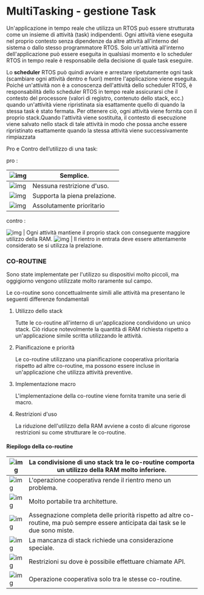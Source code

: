 # MultiTasking -  gestione Task 

Un'applicazione in tempo reale che utilizza un RTOS può essere strutturata come un insieme di attività (task) indipendenti. Ogni attività viene eseguita nel proprio contesto senza dipendenze da altre attività all'interno del sistema o dallo stesso programmatore RTOS. Solo un'attività all'interno dell'applicazione può essere eseguita in qualsiasi momento e lo scheduler RTOS in tempo reale è responsabile  della decisione di quale task eseguire. 

Lo **scheduler** RTOS può quindi avviare e arrestare ripetutamente ogni  task (scambiare ogni attività dentro e fuori) mentre l'applicazione  viene eseguita. Poiché un'attività non è a conoscenza dell'attività  dello scheduler RTOS, è responsabilità dello scheduler RTOS in tempo  reale assicurarsi che il contesto del processore (valori di registro,  contenuto dello stack, ecc.) quando un'attività viene ripristinata sia  esattamente quello di quando la stessa task è stato fermata. Per  ottenere ciò, ogni attività viene fornita con il proprio stack.Quando  l'attività viene sostituita, il contesto di esecuzione viene salvato  nello stack di tale attività in modo che possa anche essere ripristinato esattamente quando la stessa attività viene successivamente rimpiazzata

Pro e Contro dell’utilizzo di una task:

pro :

| ![img](https://www.freertos.org/wp-content/uploads/2018/07/good.gif) | Semplice.                     |
| ------------------------------------------------------------ | ----------------------------- |
| ![img](https://www.freertos.org/wp-content/uploads/2018/07/good.gif) | Nessuna restrizione d'uso.    |
| ![img](https://www.freertos.org/wp-content/uploads/2018/07/good.gif) | Supporta la piena prelazione. |
| ![img](https://www.freertos.org/wp-content/uploads/2018/07/good.gif) | Assolutamente prioritario     |

contro :

 ![img](https://www.freertos.org/wp-content/uploads/2018/07/bad.gif) | Ogni attività mantiene il proprio stack con conseguente maggiore utilizzo della RAM. 
 ![img](https://www.freertos.org/wp-content/uploads/2018/07/bad.gif) | Il rientro in entrata deve essere attentamente considerato se si utilizza la prelazione. 

### CO-ROUTINE

Sono state implementate per l'utilizzo su dispositivi molto piccoli, ma oggigiorno vengono utilizzate molto raramente sul campo. 

Le co-routine sono concettualmente simili alle attività ma presentano le seguenti differenze fondamentali

1. Utilizzo dello stack

   Tutte le co-routine all'interno di un'applicazione condividono un unico stack. Ciò riduce notevolmente la quantità di RAM richiesta rispetto a un'applicazione simile scritta utilizzando le attività.

    

2. Pianificazione e priorità

   Le co-routine utilizzano una pianificazione cooperativa prioritaria  rispetto ad altre co-routine, ma possono essere incluse in  un'applicazione che utilizza attività preventive.

    

3. Implementazione macro

   L'implementazione della co-routine viene fornita tramite una serie di macro.

    

4. Restrizioni d'uso

   La riduzione dell'utilizzo della RAM avviene a costo di alcune rigorose restrizioni su come strutturare le co-routine.

#### Riepilogo della co-routine

| ![img](https://www.freertos.org/wp-content/uploads/2018/07/good.gif) | La condivisione di uno stack tra le co-routine comporta un utilizzo della RAM molto inferiore. |
| ------------------------------------------------------------ | ------------------------------------------------------------ |
| ![img](https://www.freertos.org/wp-content/uploads/2018/07/good.gif) | L'operazione cooperativa rende il rientro meno un problema.  |
| ![img](https://www.freertos.org/wp-content/uploads/2018/07/good.gif) | Molto portabile tra architetture.                            |
| ![img](https://www.freertos.org/wp-content/uploads/2018/07/indif.gif) | Assegnazione completa delle priorità rispetto ad altre co-routine, ma può sempre  essere anticipata dai task se le due sono miste. |
| ![img](https://www.freertos.org/wp-content/uploads/2018/07/bad.gif) | La mancanza di stack richiede una considerazione speciale.   |
| ![img](https://www.freertos.org/wp-content/uploads/2018/07/bad.gif) | Restrizioni su dove è possibile effettuare chiamate API.     |
| ![img](https://www.freertos.org/wp-content/uploads/2018/07/bad.gif) | Operazione cooperativa solo tra le stesse co-routine.        |